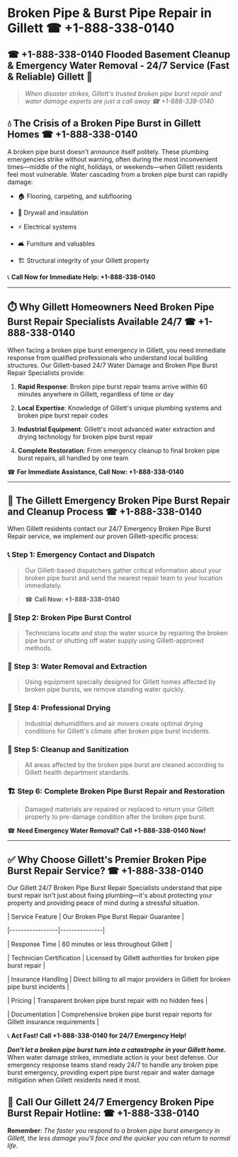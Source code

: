 # Broken Pipe & Burst Pipe Repair in Gillett ☎ +1-888-338-0140  
## ☎ +1-888-338-0140 Flooded Basement Cleanup & Emergency Water Removal - 24/7 Service (Fast & Reliable) Gillett 🚨  

> *When disaster strikes, Gillett's trusted broken pipe burst repair and water damage experts are just a call away ☎ +1-888-338-0140*  

## 💧 The Crisis of a Broken Pipe Burst in Gillett Homes ☎ +1-888-338-0140  

A broken pipe burst doesn't announce itself politely. These plumbing emergencies strike without warning, often during the most inconvenient times—middle of the night, holidays, or weekends—when Gillett residents feel most vulnerable. Water cascading from a broken pipe burst can rapidly damage:  

* 🏠 Flooring, carpeting, and subflooring  
* 🧱 Drywall and insulation  
* ⚡ Electrical systems  
* 🛋️ Furniture and valuables  
* 🏗️ Structural integrity of your Gillett property  

📞 **Call Now for Immediate Help: +1-888-338-0140**  

---  

## ⏱️ Why Gillett Homeowners Need Broken Pipe Burst Repair Specialists Available 24/7 ☎ +1-888-338-0140  

When facing a broken pipe burst emergency in Gillett, you need immediate response from qualified professionals who understand local building structures. Our Gillett-based 24/7 Water Damage and Broken Pipe Burst Repair Specialists provide:  

1. **Rapid Response**: Broken pipe burst repair teams arrive within 60 minutes anywhere in Gillett, regardless of time or day  
2. **Local Expertise**: Knowledge of Gillett's unique plumbing systems and broken pipe burst repair codes  
3. **Industrial Equipment**: Gillett's most advanced water extraction and drying technology for broken pipe burst repair  
4. **Complete Restoration**: From emergency cleanup to final broken pipe burst repairs, all handled by one team  

☎ **For Immediate Assistance, Call Now: +1-888-338-0140**  

---  

## 🔧 The Gillett Emergency Broken Pipe Burst Repair and Cleanup Process ☎ +1-888-338-0140  

When Gillett residents contact our 24/7 Emergency Broken Pipe Burst Repair service, we implement our proven Gillett-specific process:  

### 📞 Step 1: Emergency Contact and Dispatch  
> Our Gillett-based dispatchers gather critical information about your broken pipe burst and send the nearest repair team to your location immediately.  
> ☎ **Call Now: +1-888-338-0140**  

### 🚿 Step 2: Broken Pipe Burst Control  
> Technicians locate and stop the water source by repairing the broken pipe burst or shutting off water supply using Gillett-approved methods.  

### 🌊 Step 3: Water Removal and Extraction  
> Using equipment specially designed for Gillett homes affected by broken pipe bursts, we remove standing water quickly.  

### 💨 Step 4: Professional Drying  
> Industrial dehumidifiers and air movers create optimal drying conditions for Gillett's climate after broken pipe burst incidents.  

### 🧼 Step 5: Cleanup and Sanitization  
> All areas affected by the broken pipe burst are cleaned according to Gillett health department standards.  

### 🏗️ Step 6: Complete Broken Pipe Burst Repair and Restoration  
> Damaged materials are repaired or replaced to return your Gillett property to pre-damage condition after the broken pipe burst.  

☎ **Need Emergency Water Removal? Call +1-888-338-0140 Now!**  

---  

## ✅ Why Choose Gillett's Premier Broken Pipe Burst Repair Service? ☎ +1-888-338-0140  

Our Gillett 24/7 Broken Pipe Burst Repair Specialists understand that pipe burst repair isn't just about fixing plumbing—it's about protecting your property and providing peace of mind during a stressful situation.  

| Service Feature | Our Broken Pipe Burst Repair Guarantee |  
|-----------------|---------------|  
| Response Time | 60 minutes or less throughout Gillett |  
| Technician Certification | Licensed by Gillett authorities for broken pipe burst repair |  
| Insurance Handling | Direct billing to all major providers in Gillett for broken pipe burst incidents |  
| Pricing | Transparent broken pipe burst repair with no hidden fees |  
| Documentation | Comprehensive broken pipe burst repair reports for Gillett insurance requirements |  

📞 **Act Fast! Call +1-888-338-0140 for 24/7 Emergency Help!**  

***Don't let a broken pipe burst turn into a catastrophe in your Gillett home.*** When water damage strikes, immediate action is your best defense. Our emergency response teams stand ready 24/7 to handle any broken pipe burst emergency, providing expert pipe burst repair and water damage mitigation when Gillett residents need it most.  

## 📱 Call Our Gillett 24/7 Emergency Broken Pipe Burst Repair Hotline: ☎ +1-888-338-0140  

**Remember**: *The faster you respond to a broken pipe burst emergency in Gillett, the less damage you'll face and the quicker you can return to normal life.*